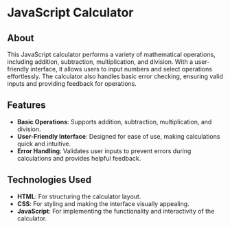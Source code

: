 # JavaScript Calculator

## About
This JavaScript calculator performs a variety of mathematical operations, including addition, subtraction, multiplication, and division. With a user-friendly interface, it allows users to input numbers and select operations effortlessly. The calculator also handles basic error checking, ensuring valid inputs and providing feedback for operations.

## Features
- **Basic Operations**: Supports addition, subtraction, multiplication, and division.
- **User-Friendly Interface**: Designed for ease of use, making calculations quick and intuitive.
- **Error Handling**: Validates user inputs to prevent errors during calculations and provides helpful feedback.

## Technologies Used
- **HTML**: For structuring the calculator layout.
- **CSS**: For styling and making the interface visually appealing.
- **JavaScript**: For implementing the functionality and interactivity of the calculator.
